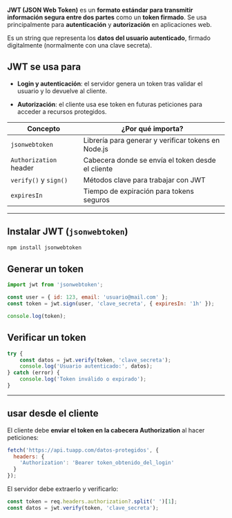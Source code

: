 **JWT (JSON Web Token)** es un **formato estándar para transmitir información segura entre dos partes** como un **token firmado**. Se usa principalmente para **autenticación** y **autorización** en aplicaciones web.

Es un string que representa los **datos del usuario autenticado**, firmado digitalmente (normalmente con una clave secreta).

## JWT se usa para

- **Login y autenticación**: el servidor genera un token tras validar el usuario y lo devuelve al cliente.
    
- **Autorización**: el cliente usa ese token en futuras peticiones para acceder a recursos protegidos.
    

| Concepto               | ¿Por qué importa?                                   |
| ---------------------- | --------------------------------------------------- |
| `jsonwebtoken`         | Librería para generar y verificar tokens en Node.js |
| `Authorization` header | Cabecera donde se envía el token desde el cliente   |
| `verify()` y `sign()`  | Métodos clave para trabajar con JWT                 |
| `expiresIn`            | Tiempo de expiración para tokens seguros            |

---

##  Instalar JWT (`jsonwebtoken`)

```bash
npm install jsonwebtoken
```

## Generar un token

```js
import jwt from 'jsonwebtoken';

const user = { id: 123, email: 'usuario@mail.com' };
const token = jwt.sign(user, 'clave_secreta', { expiresIn: '1h' });

console.log(token);
```

## Verificar un token

```js
try {
    const datos = jwt.verify(token, 'clave_secreta');
    console.log('Usuario autenticado:', datos);
} catch (error) {
    console.log('Token inválido o expirado');
}
```

---

## usar desde el cliente

El cliente debe **enviar el token en la cabecera Authorization** al hacer peticiones:

```js
fetch('https://api.tuapp.com/datos-protegidos', {
  headers: {
    'Authorization': 'Bearer token_obtenido_del_login'
  }
});
```

El servidor debe extraerlo y verificarlo:

```js
const token = req.headers.authorization?.split(' ')[1];
const datos = jwt.verify(token, 'clave_secreta');
```
